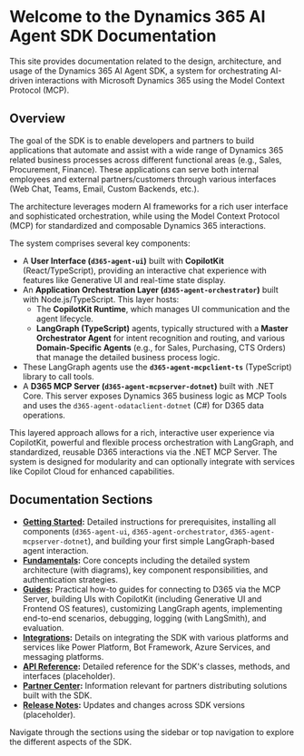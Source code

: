 # Welcome to the Dynamics 365 AI Agent SDK Documentation

This site provides documentation related to the design, architecture, and usage of the Dynamics 365 AI Agent SDK, a system for orchestrating AI-driven interactions with Microsoft Dynamics 365 using the Model Context Protocol (MCP).

## Overview

The goal of the SDK is to enable developers and partners to build applications that automate and assist with a wide range of Dynamics 365 related business processes across different functional areas (e.g., Sales, Procurement, Finance). These applications can serve both internal employees and external partners/customers through various interfaces (Web Chat, Teams, Email, Custom Backends, etc.).

The architecture leverages modern AI frameworks for a rich user interface and sophisticated orchestration, while using the Model Context Protocol (MCP) for standardized and composable Dynamics 365 interactions.

The system comprises several key components:
*   A **User Interface (`d365-agent-ui`)** built with **CopilotKit** (React/TypeScript), providing an interactive chat experience with features like Generative UI and real-time state display.
*   An **Application Orchestration Layer (`d365-agent-orchestrator`)** built with Node.js/TypeScript. This layer hosts:
    *   The **CopilotKit Runtime**, which manages UI communication and the agent lifecycle.
    *   **LangGraph (TypeScript)** agents, typically structured with a **Master Orchestrator Agent** for intent recognition and routing, and various **Domain-Specific Agents** (e.g., for Sales, Purchasing, CTS Orders) that manage the detailed business process logic.
*   These LangGraph agents use the **`d365-agent-mcpclient-ts`** (TypeScript) library to call tools.
*   A **D365 MCP Server (`d365-agent-mcpserver-dotnet`)** built with .NET Core. This server exposes Dynamics 365 business logic as MCP Tools and uses the `d365-agent-odataclient-dotnet` (C#) for D365 data operations.

This layered approach allows for a rich, interactive user experience via CopilotKit, powerful and flexible process orchestration with LangGraph, and standardized, reusable D365 interactions via the .NET MCP Server. The system is designed for modularity and can optionally integrate with services like Copilot Cloud for enhanced capabilities.

## Documentation Sections

*   **[Getting Started](./getting-started/index.md):** Detailed instructions for prerequisites, installing all components (`d365-agent-ui`, `d365-agent-orchestrator`, `d365-agent-mcpserver-dotnet`), and building your first simple LangGraph-based agent interaction.
*   **[Fundamentals](./fundamentals/index.md):** Core concepts including the detailed system architecture (with diagrams), key component responsibilities, and authentication strategies.
*   **[Guides](./guides/index.md):** Practical how-to guides for connecting to D365 via the MCP Server, building UIs with CopilotKit (including Generative UI and Frontend OS features), customizing LangGraph agents, implementing end-to-end scenarios, debugging, logging (with LangSmith), and evaluation.
*   **[Integrations](./integrations/index.md):** Details on integrating the SDK with various platforms and services like Power Platform, Bot Framework, Azure Services, and messaging platforms.
*   **[API Reference](./api-reference/index.md):** Detailed reference for the SDK's classes, methods, and interfaces (placeholder).
*   **[Partner Center](./partner-center/index.md):** Information relevant for partners distributing solutions built with the SDK.
*   **[Release Notes](./release-notes/index.md):** Updates and changes across SDK versions (placeholder).

Navigate through the sections using the sidebar or top navigation to explore the different aspects of the SDK.

